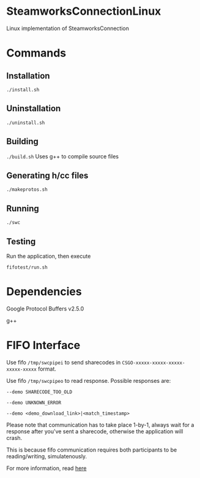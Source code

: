 # SteamworksConnectionLinux

Linux implementation of SteamworksConnection

# Commands
## Installation
```./install.sh```
## Uninstallation
```./uninstall.sh```
## Building
```./build.sh```
Uses g++ to compile source files
## Generating h/cc files
```./makeprotos.sh```

## Running
```./swc```

## Testing
Run the application, then execute

```fifotest/run.sh```

# Dependencies
Google Protocol Buffers v2.5.0

g++

# FIFO Interface

Use fifo `/tmp/swcpipei` to send sharecodes in `CSGO-xxxxx-xxxxx-xxxxx-xxxxx-xxxxx` format.

Use fifo `/tmp/swcpipeo` to read response. Possible responses are:

`--demo SHARECODE_TOO_OLD`

`--demo UNKNOWN_ERROR`

`--demo <demo_download_link>|<match_timestamp>`

Please note that communication has to take place 1-by-1, always wait for a response after you've sent a sharecode, otherwise the application will crash. 

This is because fifo communication requires both participants to be reading/writing, simulatenously.

For more information, read [here](http://man7.org/linux/man-pages/man7/fifo.7.html)